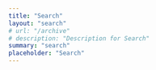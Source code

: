 ```yaml
---
title: "Search"
layout: "search" 
# url: "/archive"
# description: "Description for Search"
summary: "search"
placeholder: "Search"
---
```


